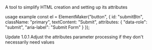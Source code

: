 A tool to simplify HTML creation and setting up its attributes

usage example
const el = ElementMaker("button", {
id: "submitBtn",
className: "primary",
textContent: "Submit",
attributes: {
"data-role": "submit",
"aria-label": "Submit Form"
}
});

Update 1.0.1
Adjust the attributes parameter processing if they don't necessarily need values
